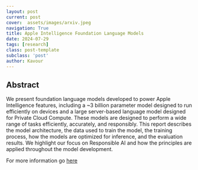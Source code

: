 ```yaml
---
layout: post
current: post
cover:  assets/images/arxiv.jpeg
navigation: True
title: Apple Intelligence Foundation Language Models
date: 2024-07-29
tags: [research]
class: post-template
subclass: 'post'
author: Kavour
---
```


<h2> Abstract </h2>

<p> We present foundation language models developed to power Apple Intelligence features, including a ~3 billion parameter model designed to run efficiently on devices and a large server-based language model designed for Private Cloud Compute. These models are designed to perform a wide range of tasks efficiently, accurately, and responsibly. This report describes the model architecture, the data used to train the model, the training process, how the models are optimized for inference, and the evaluation results. We highlight our focus on Responsible AI and how the principles are applied throughout the model development.</p>

<p>For more information go <a href='https://arxiv.org/abs/2407.21075'>here</a></p>